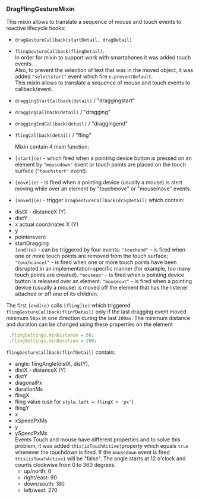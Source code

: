 ### DragFlingGestureMixin
 
This mixin allows to translate a sequence of mouse and touch events to reactive lifecycle hooks:
 * `dragGestureCallback(startDetail, dragDetail)`<br>
 * `flingGestureCallback(flingDetail)`.<br>
 In order for mixin to support work with smartphones it was added touch events.<br>
Also, to prevent the selection of text that was in the moved object, it was added `"selectstart"` event which fire `e.preventDefault`.<br>
This mixin allows to translate a sequence of mouse and touch events to callback/event.
* `draggingStartCallback(detail)` / "draggingstart"<br>
* `draggingCallback(detail)` / "dragging"<br>
* `draggingEndCallback(detail)` / "draggingend"<br>
* `flingCallback(detail)` / "fling"
























  Mixin contain 4 main function:<br>
* `[start](e)` - which fired when a pointing device button is pressed on an element by `"mousedown"` event
             or touch points are placed on the touch surface (`"touchstart"` event).<br>
* `[move](e)` -  is fired when a pointing device (usually a mouse) is stert moving while over an element by
            "touchmove" or "mousemove" events.<br>
* `[moved](e)` - trigger `dragGestureCallback(dragDetail)` which contain:<br>
- distX - distanceX (Y)
- distY
- x  actual coordinates X (Y)
- y
- pointerevent
- startDragging<br>
`[end](e)` - can be triggered by four events:
                `"touchend"` - is fired when one or more touch points are removed from the touch surface;
                `"touchcancel"` - is fired when one or more touch points have been disrupted in an implementation-specific manner (for example, too many touch points are created).
                `"mouseup"` - is fired when a pointing device button is released over an element.
                `"mouseout"` - is fired when a pointing device (usually a mouse) is moved off the element that has the listener attached or off one of its children.

The first `[end](e)` calls `[fling](e)` which triggered `flingGestureCallback(flinfDetail)` only if the last dragging event moved minimum `50px` in one direction during the last `200ms`.
   The minimum distance and duration can be changed using these properties on the element
   ```javascript
    .flingSettings.minDistance = 50;
    .flingSettings.minDuration = 200;
```
`flingGestureCallback(flinfDetail)` contain:
* angle: flingAngle(distX, distY),
* distX - distanceX (Y)
* distY
* diagonalPx
* durationMs
* flingX  
* fling value (use for `style.left = flingX + 'px'`)
* flingY
* x
* xSpeedPxMs
* y
* ySpeedPxMs<br>
 Events Touch and mouse have different properties and to solve this problem, it was added `this[isTouchActive]`property which equals `true` whenever the touchdown is fired. If the `mousedown` event is fired `this[isTouchActive]` will be "false".
The angle starts at 12 o'clock and counts clockwise from 0 to 360 degrees.
  * up/north:     0
   * right/east:  90
   * down/south: 180
   * left/west:  270

